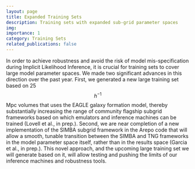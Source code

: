 ```yaml
---
layout: page
title: Expanded Training Sets
description: Training sets with expanded sub-grid parameter spaces
img:
importance: 1
category: Training Sets
related_publications: false
---
```


In order to achieve robustness and avoid the risk of model mis-specification during Implicit Likelihood Inference, it is crucial for training sets to cover large model parameter spaces. We made two significant advances in this direction over the past year. First, we generated a new large training set based on 25$$h^{-1}$$ Mpc volumes that uses the EAGLE galaxy formation model, thereby substantially increasing the range of community flagship subgrid frameworks based on which emulators and inference machines can be trained (Lovell et al., in prep.). Second, we are near completion of a new implementation of the SIMBA subgrid framework in the Arepo code that will allow a smooth, tunable transition between the SIMBA and TNG frameworks in the model parameter space itself, rather than in the results space (Garcia et al., in prep.). This novel approach, and the upcoming large training set we will generate based on it, will allow testing and pushing the limits of our inference machines and robustness tools.
